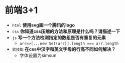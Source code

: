 # 前端3+1
- `html` **使用svg画一个腾讯的logo**
- `css` **你知道css压缩的方法和原理是什么吗？请描述一下**
- `js` **写一个方法检测指定的数组是否有重复的元素**
  - `arr=>[...new Set(arr)].length === arr.length`
- `软技能` **在css中汉字和英文字母的行高不同如何解决？**
  - 字体设置为simsun